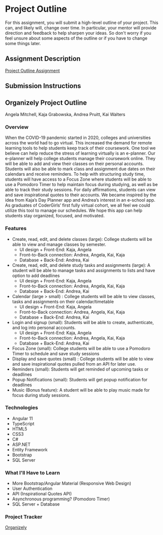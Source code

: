 # Project Outline
For this assignment, you will submit a high-level outline of your project. This can, and likely will, change over time. In particular, your mentor will provide direction and feedback to help sharpen your ideas. So don't worry if you feel unsure about some aspects of the outline or if you have to change some things later.
## Assignment Description
[Project Outline Assignment](https://education.launchcode.org/liftoff/modules/assignments/project-outline)
## Submission Instructions
## Organizely Project Outline
Angela Mitchell, Kaja Grabowska, Andrea Pruitt, Kai Walters
### Overview
When the COVID-19 pandemic started in 2020, colleges and universities across the world had to go virtual. This increased the demand for remote learning tools to help students keep track of their coursework. One tool we believe can help reduce the stress of learning virtually is an e-planner.
Our e-planner will help college students manage their coursework online. They will be able to add and view their classes on their personal accounts. Students will also be able to mark class and assignment due dates on their calendars and receive reminders. To help with structuring study time, students will have access to a Focus Zone where students will be able to use a Pomodoro Timer to help maintain focus during studying, as well as be able to track their study sessions. For daily affirmations, students can view and save inspirational quotes to their accounts.
We became inspired by the idea from Kaja’s Day Planner app and Andrea’s interest in an e-school app. As graduates of CoderGirls’ first fully virtual cohort, we all feel we could utilize this tool to manage our schedules. We hope this app can help students stay organized, focused, and motivated.
### Features
* Create, read, edit, and delete classes (large): College students will be able to view and manage classes by semester.
  * UI design + Front-End: Kaja, Angela
  * Front-to-Back connection: Andrea, Angela, Kai, Kaja
  * Database + Back-End: Andrea, Kai
* Create, read, edit, and delete study tasks and assignments (large): A student will be able to manage tasks and assignments to lists and have option to add deadlines
  * UI design + Front-End: Kaja, Angela
  * Front-to-Back connection: Andrea, Angela, Kai, Kaja
  * Database + Back-End: Andrea, Kai
* Calendar (large > small) : College students will be able to view classes, tasks and assignments on their calendar/timetable
  * UI design + Front-End: Kaja, Angela
  * Front-to-Back connection: Andrea, Angela, Kai, Kaja
  * Database + Back-End: Andrea, Kai
* Login and signup (small): Students will be able to create, authenticate, and log into personal accounts.
  * UI design + Front-End: Kaja, Angela
  * Front-to-Back connection: Andrea, Angela, Kai, Kaja
  * Database + Back-End: Andrea, Kai
* Focus Zone (small): College students will be able to use a Pomodoro Timer to schedule and save study sessions
* Display and save quotes (small) : College students will be able to view and save inspirational quotes pulled from an API for later use.
* Reminders (small): Students will get reminded of upcoming tasks or deadlines
* Popup Notifications (small): Students will get popup notification for deadlines
* Music (Bonus feature): A student will be able to play music made for focus during study sessions.
### Technologies
* Angular 11
* TypeScript
* HTML5
* CSS3
* C#
* ASP.NET
* Entity Framework
* Bootstrap
* SQL Server
### What I'll Have to Learn
* More Bootstrap/Angular Material (Responsive Web Design)
* User Authentication
* API (Inspirational Quotes API)
* Asynchronous programming? (Pomodoro Timer)
* SQL Server + Database
### Project Tracker
[Organizely](https://trello.com/b/WxO8M2DZ/organizely-studium-project-2021)
